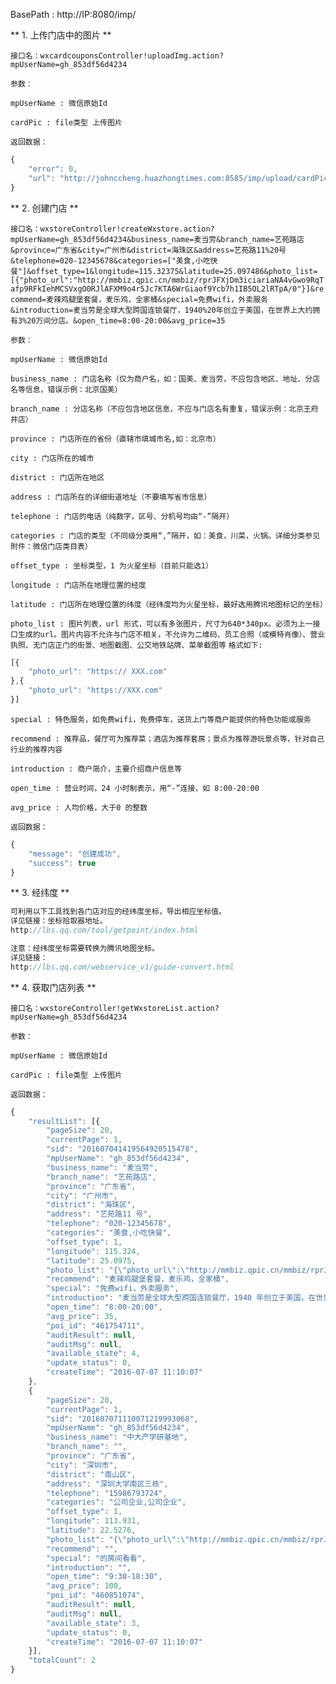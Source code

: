 
BasePath : http://IP:8080/imp/

** 1. 上传门店中的图片 **

`接口名：wxcardcouponsController!uploadImg.action?mpUserName=gh_853df56d4234`

`参数：`

`mpUserName : 微信原始Id`

`cardPic : file类型 上传图片`

`返回数据：`
```javascript
{
	"error": 0,
	"url": "http://johnccheng.huazhongtimes.com:8585/imp/upload/cardPic/20160628103631671935.png?url=http://mmbiz.qpic.cn/mmbiz/rprJFXjDm3iciariaNA4vGwo9RqTafp9RFkIehMCSVxgO0RJlAFXM9o4r5Jc7KTA6WrGiaof9Ycb7h1IB5OL2lRTpA/0"
}
```

** 2. 创建门店 **

`接口名：wxstoreController!createWxstore.action?mpUserName=gh_853df56d4234&business_name=麦当劳&branch_name=艺苑路店&province=广东省&city=广州市&district=海珠区&address=艺苑路11%20号&telephone=020-12345678&categories=["美食,小吃快餐"]&offset_type=1&longitude=115.32375&latitude=25.097486&photo_list=[{"photo_url":"http://mmbiz.qpic.cn/mmbiz/rprJFXjDm3iciariaNA4vGwo9RqTafp9RFkIehMCSVxgO0RJlAFXM9o4r5Jc7KTA6WrGiaof9Ycb7h1IB5OL2lRTpA/0"}]&recommend=麦辣鸡腿堡套餐，麦乐鸡，全家桶&special=免费wifi，外卖服务&introduction=麦当劳是全球大型跨国连锁餐厅，1940%20年创立于美国，在世界上大约拥有3%20万间分店。&open_time=8:00-20:00&avg_price=35`

`参数：`

`mpUserName : 微信原始Id`

`business_name : 门店名称（仅为商户名，如：国美、麦当劳，不应包含地区、地址、分店名等信息，错误示例：北京国美）`

`branch_name : 分店名称（不应包含地区信息，不应与门店名有重复，错误示例：北京王府井店）`

`province : 门店所在的省份（直辖市填城市名,如：北京市）`

`city : 门店所在的城市`

`district : 门店所在地区`

`address : 门店所在的详细街道地址（不要填写省市信息）`

`telephone : 门店的电话（纯数字，区号、分机号均由“-”隔开）`

`categories : 门店的类型（不同级分类用“,”隔开，如：美食，川菜，火锅。详细分类参见附件：微信门店类目表）`

`offset_type : 坐标类型，1 为火星坐标（目前只能选1）`

`longitude : 门店所在地理位置的经度`

`latitude : 门店所在地理位置的纬度（经纬度均为火星坐标，最好选用腾讯地图标记的坐标）`

`photo_list : 图片列表，url 形式，可以有多张图片，尺寸为640*340px。必须为上一接口生成的url。图片内容不允许与门店不相关，不允许为二维码、员工合照（或模特肖像）、营业执照、无门店正门的街景、地图截图、公交地铁站牌、菜单截图等`
`格式如下:`
```javascript
[{
	"photo_url": "https:// XXX.com"
},{
	"photo_url": "https://XXX.com"
}]
```

`special : 特色服务，如免费wifi，免费停车，送货上门等商户能提供的特色功能或服务`

`recommend : 推荐品，餐厅可为推荐菜；酒店为推荐套房；景点为推荐游玩景点等，针对自己行业的推荐内容`

`introduction : 商户简介，主要介绍商户信息等`

`open_time : 营业时间，24 小时制表示，用“-”连接，如 8:00-20:00`

`avg_price : 人均价格，大于0 的整数`

`返回数据：`
```javascript
{
	"message": "创建成功",
	"success": true
}
```

** 3. 经纬度 **

```javascript
可利用以下工具找到各门店对应的经纬度坐标，导出相应坐标值。
详见链接：坐标拾取器地址。
http://lbs.qq.com/tool/getpoint/index.html  

注意：经纬度坐标需要转换为腾讯地图坐标。
详见链接：
http://lbs.qq.com/webservice_v1/guide-convert.html 
```

** 4. 获取门店列表 **

`接口名：wxstoreController!getWxstoreList.action?mpUserName=gh_853df56d4234`

`参数：`

`mpUserName : 微信原始Id`

`cardPic : file类型 上传图片`

`返回数据：`
```javascript
{
	"resultList": [{
		"pageSize": 20,
		"currentPage": 1,
		"sid": "201607041419564920515478",
		"mpUserName": "gh_853df56d4234",
		"business_name": "麦当劳",
		"branch_name": "艺苑路店",
		"province": "广东省",
		"city": "广州市",
		"district": "海珠区",
		"address": "艺苑路11 号",
		"telephone": "020-12345678",
		"categories": "美食,小吃快餐",
		"offset_type": 1,
		"longitude": 115.324,
		"latitude": 25.0975,
		"photo_list": "{\"photo_url\":\"http://mmbiz.qpic.cn/mmbiz/rprJFXjDm3iciariaNA4vGwo9RqTafp9RFkIehMCSVxgO0RJlAFXM9o4r5Jc7KTA6WrGiaof9Ycb7h1IB5OL2lRTpA/0\"}",
		"recommend": "麦辣鸡腿堡套餐，麦乐鸡，全家桶",
		"special": "免费wifi，外卖服务",
		"introduction": "麦当劳是全球大型跨国连锁餐厅，1940 年创立于美国，在世界上大约拥有3 万间分店。",
		"open_time": "8:00-20:00",
		"avg_price": 35,
		"poi_id": "461754711",
		"auditResult": null,
		"auditMsg": null,
		"available_state": 4,
		"update_status": 0,
		"createTime": "2016-07-07 11:10:07"
	},
	{
		"pageSize": 20,
		"currentPage": 1,
		"sid": "201607071110071219993068",
		"mpUserName": "gh_853df56d4234",
		"business_name": "中大产学研基地",
		"branch_name": "",
		"province": "广东省",
		"city": "深圳市",
		"district": "南山区",
		"address": "深圳大学南区三栋",
		"telephone": "15986793724",
		"categories": "公司企业,公司企业",
		"offset_type": 1,
		"longitude": 113.931,
		"latitude": 22.5276,
		"photo_list": "{\"photo_url\":\"http://mmbiz.qpic.cn/mmbiz/rprJFXjDm39VpSqjQXUmtXxibzkGTub0vAnnHOV1FXMWyD6Lb1CZJMtCU6HBnK6aYKmoXRLzSz84gaPiaPiaPY9pQ/0?wx_fmt=png\"}",
		"recommend": "",
		"special": "的房间看看",
		"introduction": "",
		"open_time": "9:30-18:30",
		"avg_price": 100,
		"poi_id": "460851074",
		"auditResult": null,
		"auditMsg": null,
		"available_state": 3,
		"update_status": 0,
		"createTime": "2016-07-07 11:10:07"
	}],
	"totalCount": 2
}
```
